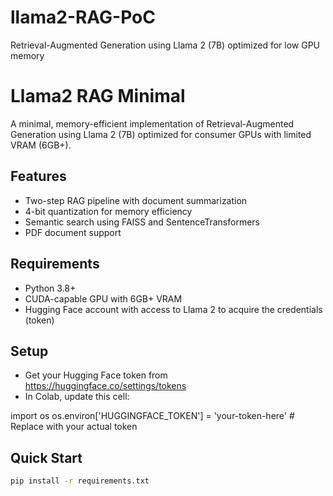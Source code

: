 # llama2-RAG-PoC
Retrieval-Augmented Generation using Llama 2 (7B) optimized for low GPU memory

# Llama2 RAG Minimal

A minimal, memory-efficient implementation of Retrieval-Augmented Generation using Llama 2 (7B) optimized for consumer GPUs with limited VRAM (6GB+).

## Features
- Two-step RAG pipeline with document summarization
- 4-bit quantization for memory efficiency
- Semantic search using FAISS and SentenceTransformers
- PDF document support

## Requirements
- Python 3.8+
- CUDA-capable GPU with 6GB+ VRAM
- Hugging Face account with access to Llama 2 to acquire the credentials (token)

## Setup
- Get your Hugging Face token from https://huggingface.co/settings/tokens
- In Colab, update this cell:

import os
os.environ['HUGGINGFACE_TOKEN'] = 'your-token-here'  # Replace with your actual token

## Quick Start
```bash
pip install -r requirements.txt
